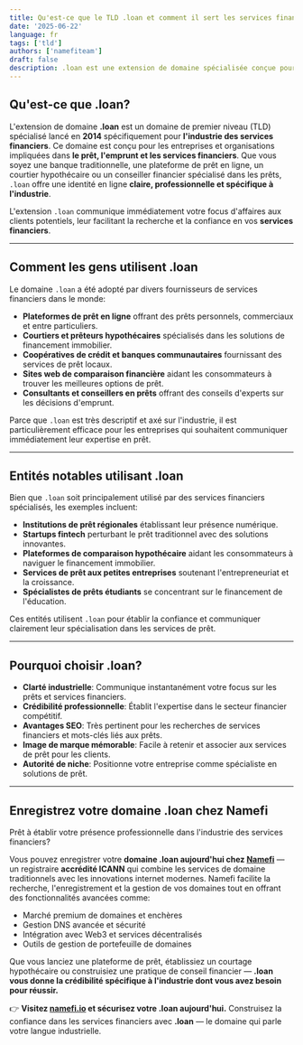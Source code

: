 ```yaml
---
title: Qu'est-ce que le TLD .loan et comment il sert les services financiers?
date: '2025-06-22'
language: fr
tags: ['tld']
authors: ['namefiteam']
draft: false
description: .loan est une extension de domaine spécialisée conçue pour les services financiers, les institutions de prêt et les plateformes de finance personnelle. Découvrez son objectif, ses utilisations et ses avantages.
---
```


## **Qu'est-ce que .loan?**

L'extension de domaine **.loan** est un domaine de premier niveau (TLD) spécialisé lancé en **2014** spécifiquement pour **l'industrie des services financiers**. Ce domaine est conçu pour les entreprises et organisations impliquées dans **le prêt, l'emprunt et les services financiers**. Que vous soyez une banque traditionnelle, une plateforme de prêt en ligne, un courtier hypothécaire ou un conseiller financier spécialisé dans les prêts, `.loan` offre une identité en ligne **claire, professionnelle et spécifique à l'industrie**.

L'extension `.loan` communique immédiatement votre focus d'affaires aux clients potentiels, leur facilitant la recherche et la confiance en vos **services financiers**.

---

## **Comment les gens utilisent .loan**

Le domaine `.loan` a été adopté par divers fournisseurs de services financiers dans le monde:

* **Plateformes de prêt en ligne** offrant des prêts personnels, commerciaux et entre particuliers.
* **Courtiers et prêteurs hypothécaires** spécialisés dans les solutions de financement immobilier.
* **Coopératives de crédit et banques communautaires** fournissant des services de prêt locaux.
* **Sites web de comparaison financière** aidant les consommateurs à trouver les meilleures options de prêt.
* **Consultants et conseillers en prêts** offrant des conseils d'experts sur les décisions d'emprunt.

Parce que `.loan` est très descriptif et axé sur l'industrie, il est particulièrement efficace pour les entreprises qui souhaitent communiquer immédiatement leur expertise en prêt.

---

## **Entités notables utilisant .loan**

Bien que `.loan` soit principalement utilisé par des services financiers spécialisés, les exemples incluent:

* **Institutions de prêt régionales** établissant leur présence numérique.
* **Startups fintech** perturbant le prêt traditionnel avec des solutions innovantes.
* **Plateformes de comparaison hypothécaire** aidant les consommateurs à naviguer le financement immobilier.
* **Services de prêt aux petites entreprises** soutenant l'entrepreneuriat et la croissance.
* **Spécialistes de prêts étudiants** se concentrant sur le financement de l'éducation.

Ces entités utilisent `.loan` pour établir la confiance et communiquer clairement leur spécialisation dans les services de prêt.

---

## **Pourquoi choisir .loan?**

* **Clarté industrielle**: Communique instantanément votre focus sur les prêts et services financiers.
* **Crédibilité professionnelle**: Établit l'expertise dans le secteur financier compétitif.
* **Avantages SEO**: Très pertinent pour les recherches de services financiers et mots-clés liés aux prêts.
* **Image de marque mémorable**: Facile à retenir et associer aux services de prêt pour les clients.
* **Autorité de niche**: Positionne votre entreprise comme spécialiste en solutions de prêt.

---

## **Enregistrez votre domaine .loan chez Namefi**

Prêt à établir votre présence professionnelle dans l'industrie des services financiers?

Vous pouvez enregistrer votre **domaine .loan aujourd'hui chez [Namefi](https://namefi.io)** — un registraire **accrédité ICANN** qui combine les services de domaine traditionnels avec les innovations internet modernes. Namefi facilite la recherche, l'enregistrement et la gestion de vos domaines tout en offrant des fonctionnalités avancées comme:

* Marché premium de domaines et enchères
* Gestion DNS avancée et sécurité
* Intégration avec Web3 et services décentralisés
* Outils de gestion de portefeuille de domaines

Que vous lanciez une plateforme de prêt, établissiez un courtage hypothécaire ou construisiez une pratique de conseil financier — **.loan vous donne la crédibilité spécifique à l'industrie dont vous avez besoin pour réussir.**

👉 **Visitez [namefi.io](https://namefi.io) et sécurisez votre .loan aujourd'hui.**
Construisez la confiance dans les services financiers avec **.loan** — le domaine qui parle votre langue industrielle.